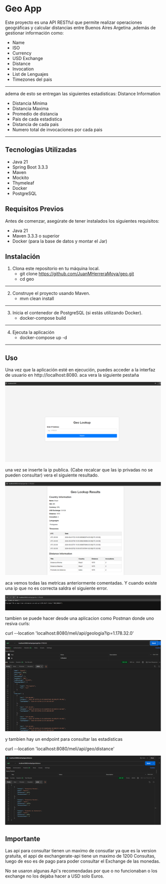 # Geo App

Este proyecto es una API RESTful que permite realizar operaciones geográficas y calcular distancias entre Buenos Aires Argetina
,además de gestionar información como:

  - Name
  - ISO
  - Currency
  - USD Exchange
  - Distance
  - Invocation
  - List de Lenguajes
  - Timezones del pais
---------------------------------------------
adema de esto se entregan las siguientes estadisticas:
Distance Information
- Distancia Minima
- Distancia Maxima
- Promedio de distancia
- Pais de cada estadistica
- Distancia de cada pais
- Numero total de invocaciones por cada pais
---------------------------------------------

## Tecnologías Utilizadas

- Java 21
- Spring Boot 3.3.3
- Maven
- Mockito
- Thymeleaf
- Docker
- PostgreSQL

## Requisitos Previos

Antes de comenzar, asegúrate de tener instalados los siguientes requisitos:

- Java 21
- Maven 3.3.3 o superior
- Docker (para la base de datos y montar el Jar)

## Instalación
1. Clona este repositorio en tu máquina local.
   - git clone https://github.com/JuanMHerreraMoya/geo.git
   - cd geo
---------------------------------------------
2. Construye el proyecto usando Maven.
   - mvn clean install
---------------------------------------------
3. Inicia el contenedor de PostgreSQL (si estás utilizando Docker).
   - docker-compose build
---------------------------------------------
4. Ejecuta la aplicación
   - docker-compose up -d
---------------------------------------------

## Uso

Una vez que la aplicación esté en ejecución, puedes acceder a la interfaz de usuario en http://localhost:8080.
aca vera la siguiente pestaña

![Index](images/index.png)

una vez se inserte la ip publica. (Cabe recalcar que las ip privadas no se pueden consultar)
vera el siguiente resultado.

![result](images/result.png)

aca vemos todas las metricas anteriormente comentadas. Y cuando existe una ip que no es 
correcta saldra el siguiente error.

![error](images/error.png)

tambien se puede hacer desde una aplicacion como Postman donde uno resiva curls:

curl --location 'localhost:8080/meli/api/geologia?ip=1.178.32.0'

![postman_result](images/postman_result.png)

y tambien hay un endpoint para consultar las estadisticas

curl --location 'localhost:8080/meli/api/geo/distance'

![average](images/average.png)

## Importante

Las api para consultar tienen un maximo de consutlar ya que es la version gratuita, 
el appi de exchangerate-api tiene un maximo de 1200 Consultas, luego de eso es de pago
para poder consultar el Exchange de las monedas.

No se usaron algunas Api's recomendadas por que o no funcionaban 
o los exchange no los dejaba hacer a USD solo Euros.